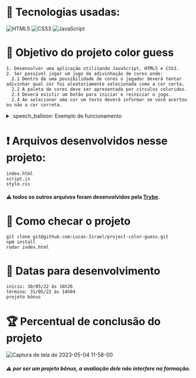 # :toolbox: Tecnologias usadas:

![HTML5](https://img.shields.io/badge/html5-%23E34F26.svg?style=for-the-badge&logo=html5&logoColor=white)
![CSS3](https://img.shields.io/badge/css3-%231572B6.svg?style=for-the-badge&logo=css3&logoColor=white)
![JavaScript](https://img.shields.io/badge/javascript-%23323330.svg?style=for-the-badge&logo=javascript&logoColor=%23F7DF1E)

# :open_book: Objetivo do projeto color guess

```
1. Desenvolver uma aplicação utilizando JavaScript, HTML5 e CSS3.
2. Ser possível jogar um jogo de adivinhação de cores onde:
  2.1 Dentro de uma possibilidade de cores o jogador deverá tentar adivinhar qual cor foi aleatoriamente selecionada como a cor certa.
  2.2 A paleta de cores deve ser apresentada por círculos coloridos.
  2.3 Deverá existir um botão para iniciar e reiniciar o jogo.
  2.4 Ao selecionar uma cor um texto deverá informar se você acertou ou não a cor correta.
```

<details>
  <summary>:speech_balloon: Exemplo de funcionamento</summary>
  
![gif exemplo](https://github.com/Lucas-Israel/project-color-guess/blob/main/guess-the-color.gif)
  
</details>

# :heavy_exclamation_mark: Arquivos desenvolvidos nesse projeto:

```
index.html
script.js
style.css
```

#### :warning: todos os outros arquivos foram desenvolvidos pela [Trybe](https://www.betrybe.com).

# :thinking: Como checar o projeto

```
git clone git@github.com:Lucas-Israel/project-color-guess.git
npm install
rodar index.html
```

# :calendar: Datas para desenvolvimento

```
início: 30/05/22 às 16h26
término: 31/05/22 às 14h04
projeto bônus
```

# :trophy: Percentual de conclusão do projeto

![Captura de tela de 2023-05-04 11-58-00](https://user-images.githubusercontent.com/104790267/236247078-cfb55a9b-898b-404a-840b-aa4a149380a3.png)

##### :warning: por ser um projeto bônus, a avaliação dele não interfere na formação.
